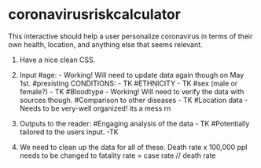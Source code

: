 # coronavirusriskcalculator

This interactive should help a user personalize coronavirus in terms of their own health, location, and anything else that seems relevant.

1) Have a nice clean CSS.
2) Input
  \#age:
    \- Working!  Will need to update data again though on May 1st.
  \#prexisting CONDITIONS:
    \- TK
  \#ETHNICITY
    \- TK
  \#sex (male or female?)
    \- TK
  \#Bloodtype
    \- Working!   Will need to verify the data with sources though.
  \#Comparison to other diseases
    \- TK
  \#Location data
    \- Needs to be very-well organized! its a mess rn

3)  Outputs to the reader:
    \#Engaging analysis of the data
    \- TK
    \#Potentially tailored to the users input.
      \-TK

4) We need to clean up the data for all of these. Death rate x 100,000 ppl needs to be changed to fatality rate = case rate // death rate
